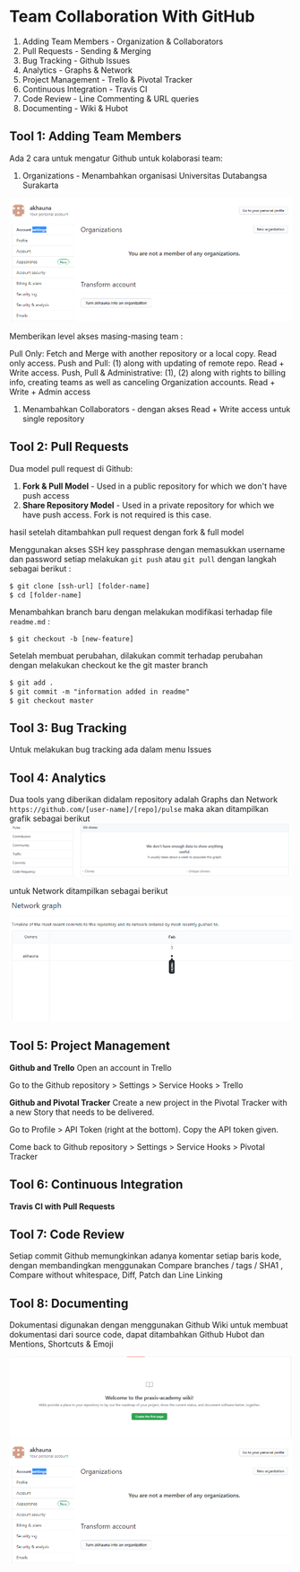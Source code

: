 # Team Collaboration With GitHub

1. Adding Team Members - Organization & Collaborators
2. Pull Requests - Sending & Merging
3. Bug Tracking - Github Issues
4. Analytics - Graphs & Network
5. Project Management - Trello & Pivotal Tracker
6. Continuous Integration - Travis CI
7. Code Review - Line Commenting & URL queries
8. Documenting - Wiki & Hubot

## Tool 1: Adding Team Members

Ada 2 cara untuk mengatur Github untuk kolaborasi team:

1. Organizations - Menambahkan organisasi Universitas Dutabangsa Surakarta

![alt text](../images/1.png)

Memberikan level akses masing-masing team :

Pull Only: Fetch and Merge with another repository or a local copy. Read only access.
Push and Pull: (1) along with updating of remote repo. Read + Write access.
Push, Pull & Administrative: (1), (2) along with rights to billing info, creating teams as well as canceling Organization accounts. Read + Write + Admin access

1. Menambahkan Collaborators - dengan akses Read + Write access untuk single repository

## Tool 2: Pull Requests

Dua model pull request di Github:

1. **Fork & Pull Model** - Used in a public repository for which we don't have push access
2. **Share Repository Model** - Used in a private repository for which we have push access. Fork is not required is this case.

hasil setelah ditambahkan pull request dengan fork & full model

Menggunakan akses SSH key passphrase dengan memasukkan username dan password setiap melakukan `git push` atau `git pull` dengan langkah sebagai berikut :

```
$ git clone [ssh-url] [folder-name]
$ cd [folder-name]
```

Menambahkan branch baru dengan melakukan modifikasi terhadap file `readme.md` :

```
$ git checkout -b [new-feature]
```

Setelah membuat perubahan, dilakukan commit terhadap perubahan dengan melakukan checkout ke the git master branch

```
$ git add .
$ git commit -m "information added in readme"
$ git checkout master
```

## Tool 3: Bug Tracking

Untuk melakukan bug tracking ada dalam menu Issues

## Tool 4: Analytics

Dua tools yang diberikan didalam repository adalah Graphs dan Network
`https://github.com/[user-name]/[repo]/pulse`
maka akan ditampilkan grafik sebagai berikut
![alt text](../images/3.png)

untuk Network ditampilkan sebagai berikut
![alt text](../images/4.png)

## Tool 5: Project Management

**Github and Trello**
Open an account in Trello

Go to the Github repository > Settings > Service Hooks > Trello

**Github and Pivotal Tracker**
Create a new project in the Pivotal Tracker with a new Story that needs to be delivered.

Go to Profile > API Token (right at the bottom). Copy the API token given.

Come back to Github repository > Settings > Service Hooks > Pivotal Tracker

## Tool 6: Continuous Integration

**Travis CI with Pull Requests**

## Tool 7: Code Review

Setiap commit Github memungkinkan adanya komentar setiap baris kode, dengan membandingkan menggunakan Compare branches / tags / SHA1 , Compare without whitespace, Diff, Patch dan Line Linking

## Tool 8: Documenting

Dokumentasi digunakan dengan menggunakan Github Wiki untuk membuat dokumentasi dari source code, dapat ditambahkan Github Hubot dan Mentions, Shortcuts & Emoji

![alt text](../images/2.png)
![alt text](../images/1.png)

